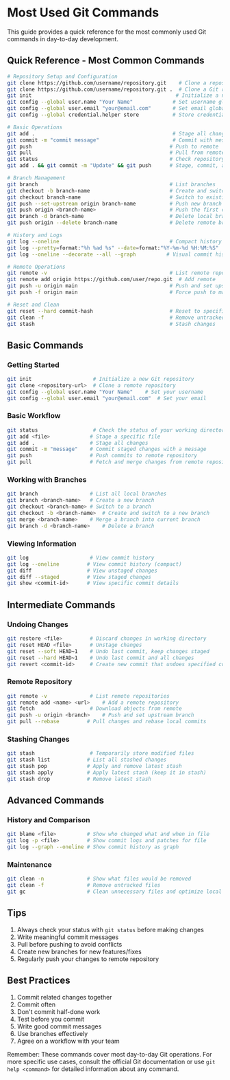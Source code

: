 # Most Used Git Commands

This guide provides a quick reference for the most commonly used Git commands in day-to-day development.

## Quick Reference - Most Common Commands
```bash
# Repository Setup and Configuration
git clone https://github.com/username/repository.git    # Clone a repository
git clone https://github.com/username/repository.git .  # Clone a Git repository directly into the current directory (root) without creating a new folder,
git init                                               # Initialize a new repository
git config --global user.name "Your Name"             # Set username globally
git config --global user.email "your@email.com"       # Set email globally
git config --global credential.helper store           # Store credentials

# Basic Operations
git add .                                             # Stage all changes
git commit -m "commit message"                        # Commit with message
git push                                             # Push to remote
git pull                                             # Pull from remote
git status                                           # Check repository status
git add . && git commit -m "Update" && git push      # Stage, commit, and push changes

# Branch Management
git branch                                           # List branches
git checkout -b branch-name                          # Create and switch to new branch
git checkout branch-name                             # Switch to existing branch
git push --set-upstream origin branch-name           # Push new branch to remote
git push origin <branch-name>                        # Push the first change to remote
git branch -d branch-name                            # Delete local branch
git push origin --delete branch-name                 # Delete remote branch

# History and Logs
git log --oneline                                    # Compact history view
git log --pretty=format:"%h %ad %s" --date=format:"%Y-%m-%d %H:%M:%S"  # Formatted log
git log --oneline --decorate --all --graph          # Visual commit history

# Remote Operations
git remote -v                                        # List remote repositories
git remote add origin https://github.com/user/repo.git  # Add remote
git push -u origin main                              # Push and set upstream
git push -f origin main                              # Force push to main

# Reset and Clean
git reset --hard commit-hash                         # Reset to specific commit
git clean -f                                         # Remove untracked files
git stash                                            # Stash changes
```

## Basic Commands

### Getting Started
```bash
git init                    # Initialize a new Git repository
git clone <repository-url>  # Clone a remote repository
git config --global user.name "Your Name"    # Set your username
git config --global user.email "your@email.com"  # Set your email
```

### Basic Workflow
```bash
git status                  # Check the status of your working directory
git add <file>             # Stage a specific file
git add .                  # Stage all changes
git commit -m "message"    # Commit staged changes with a message
git push                   # Push commits to remote repository
git pull                   # Fetch and merge changes from remote repository
```

### Working with Branches
```bash
git branch                 # List all local branches
git branch <branch-name>   # Create a new branch
git checkout <branch-name> # Switch to a branch
git checkout -b <branch-name>  # Create and switch to a new branch
git merge <branch-name>    # Merge a branch into current branch
git branch -d <branch-name>    # Delete a branch
```

### Viewing Information
```bash
git log                    # View commit history
git log --oneline         # View commit history (compact)
git diff                  # View unstaged changes
git diff --staged         # View staged changes
git show <commit-id>      # View specific commit details
```

## Intermediate Commands

### Undoing Changes
```bash
git restore <file>         # Discard changes in working directory
git reset HEAD <file>      # Unstage changes
git reset --soft HEAD~1    # Undo last commit, keep changes staged
git reset --hard HEAD~1    # Undo last commit and all changes
git revert <commit-id>     # Create new commit that undoes specified commit
```

### Remote Repository
```bash
git remote -v              # List remote repositories
git remote add <name> <url>    # Add a remote repository
git fetch                  # Download objects from remote
git push -u origin <branch>    # Push and set upstream branch
git pull --rebase         # Pull changes and rebase local commits
```

### Stashing Changes
```bash
git stash                  # Temporarily store modified files
git stash list            # List all stashed changes
git stash pop             # Apply and remove latest stash
git stash apply           # Apply latest stash (keep it in stash)
git stash drop            # Remove latest stash
```

## Advanced Commands

### History and Comparison
```bash
git blame <file>          # Show who changed what and when in file
git log -p <file>         # Show commit logs and patches for file
git log --graph --oneline # Show commit history as graph
```

### Maintenance
```bash
git clean -n              # Show what files would be removed
git clean -f              # Remove untracked files
git gc                    # Clean unnecessary files and optimize local repository
```

## Tips

1. Always check your status with `git status` before making changes
2. Write meaningful commit messages
3. Pull before pushing to avoid conflicts
4. Create new branches for new features/fixes
5. Regularly push your changes to remote repository

## Best Practices

1. Commit related changes together
2. Commit often
3. Don't commit half-done work
4. Test before you commit
5. Write good commit messages
6. Use branches effectively
7. Agree on a workflow with your team

Remember: These commands cover most day-to-day Git operations. For more specific use cases, consult the official Git documentation or use `git help <command>` for detailed information about any command.

